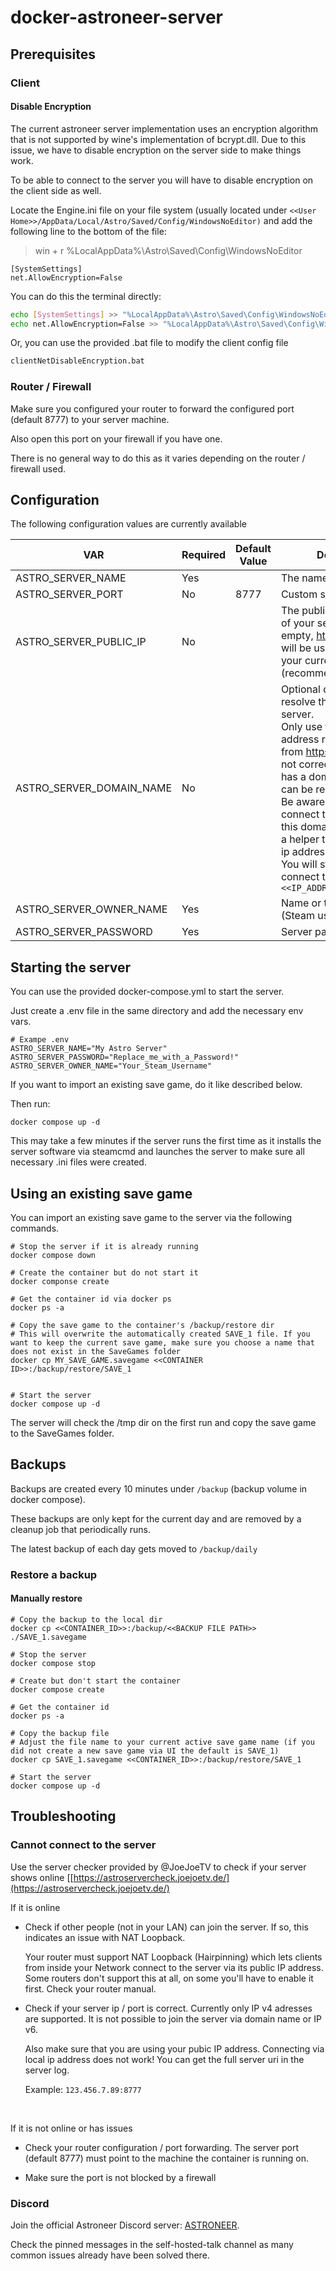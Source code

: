 # docker-astroneer-server

## Prerequisites

### Client

#### Disable Encryption

The current astroneer server implementation uses an encryption algorithm that is not supported by wine's implementation of bcrypt.dll.
Due to this issue, we have to disable encryption on the server side to make things work.

To be able to connect to the server you will have to disable encryption on the client side as well.

Locate the Engine.ini file on your file system (usually located under `<<User Home>>/AppData/Local/Astro/Saved/Config/WindowsNoEditor)` and add the following line to the bottom of the file:

> win + r %LocalAppData%\Astro\Saved\Config\WindowsNoEditor

```
[SystemSettings]
net.AllowEncryption=False
```

You can do this the terminal directly:

```bash
echo [SystemSettings] >> "%LocalAppData%\Astro\Saved\Config\WindowsNoEditor\Engine.ini"
echo net.AllowEncryption=False >> "%LocalAppData%\Astro\Saved\Config\WindowsNoEditor\Engine.ini"
```

Or, you can use the provided .bat file to modify the client config file

```bash
clientNetDisableEncryption.bat
```

### Router / Firewall

Make sure you configured your router to forward the configured port (default 8777) to your server machine.

Also open this port on your firewall if you have one.

There is no general way to do this as it varies depending on the router / firewall used.

## Configuration

The following configuration values are currently available

| VAR                      | Required | Default Value | Description                                                                                                                                                                                                                                                                                                                                                                                                               |
| ------------------------ | -------- | ------------- | ------------------------------------------------------------------------------------------------------------------------------------------------------------------------------------------------------------------------------------------------------------------------------------------------------------------------------------------------------------------------------------------------------------------------- |
| ASTRO_SERVER_NAME        | Yes      |               | The name or your server.                                                                                                                                                                                                                                                                                                                                                                                                  |
| ASTRO_SERVER_PORT        | No       | 8777          | Custom server port                                                                                                                                                                                                                                                                                                                                                                                                        |
| ASTRO_SERVER_PUBLIC_IP   | No       |               | The public ip address (v4) of your server. If left empty, https://api.ipify.org/ will be used to determine your current ip address (recommended).                                                                                                                                                                                                                                                                         |
| ASTRO_SERVER_DOMAIN_NAME | No       |               | Optional domain name to resolve the ip for the server. <br/>Only use this if the IP address returned from https://api.ipify.org/ is not correct and your host has a domain name that can be resolved.<br/>Be aware that you can't connect to the server with this domain name, it's just a helper to determine the ip address of your server. You will still have to connect to the server with `<<IP_ADDRESS>>:<<PORT>>` |
| ASTRO_SERVER_OWNER_NAME  | Yes      |               | Name or the server owner (Steam username)                                                                                                                                                                                                                                                                                                                                                                                 |
| ASTRO_SERVER_PASSWORD    | Yes      |               | Server password                                                                                                                                                                                                                                                                                                                                                                                                           |

## Starting the server

You can use the provided docker-compose.yml to start the server.

Just create a .env file in the same directory and add the necessary env vars.

```Example
# Exampe .env
ASTRO_SERVER_NAME="My Astro Server"
ASTRO_SERVER_PASSWORD="Replace_me_with_a_Password!"
ASTRO_SERVER_OWNER_NAME="Your_Steam_Username"
```

If you want to import an existing save game, do it like described below.

Then run:

```
docker compose up -d
```

This may take a few minutes if the server runs the first time as it installs the server software via steamcmd and launches the server to make sure all necessary .ini files were created.

## Using an existing save game

You can import an existing save game to the server via the following commands.

```
# Stop the server if it is already running
docker compose down

# Create the container but do not start it
docker componse create

# Get the container id via docker ps
docker ps -a

# Copy the save game to the container's /backup/restore dir
# This will overwrite the automatically created SAVE_1 file. If you want to keep the current save game, make sure you choose a name that does not exist in the SaveGames folder
docker cp MY_SAVE_GAME.savegame <<CONTAINER ID>>:/backup/restore/SAVE_1


# Start the server
docker compose up -d
```

The server will check the /tmp dir on the first run and copy the save game to the SaveGames folder.

## Backups

Backups are created every 10 minutes under `/backup` (backup volume in docker compose).

These backups are only kept for the current day and are removed by a cleanup job that  periodically runs.

The latest backup of each day gets moved to `/backup/daily`

### Restore a backup

#### Manually restore

```shell
# Copy the backup to the local dir
docker cp <<CONTAINER_ID>>:/backup/<<BACKUP FILE PATH>> ./SAVE_1.savegame

# Stop the server
docker compose stop

# Create but don't start the container
docker compose create

# Get the container id
docker ps -a

# Copy the backup file
# Adjust the file name to your current active save game name (if you did not create a new save game via UI the default is SAVE_1)
docker cp SAVE_1.savegame <<CONTAINER_ID>>:/backup/restore/SAVE_1

# Start the server
docker compose up -d
```

## Troubleshooting

### Cannot connect to the server

Use the server checker provided by @JoeJoeTV to check if your server shows online [[https://astroservercheck.joejoetv.de/](https://astroservercheck.joejoetv.de/)

If it is online

- Check if other people (not in your LAN) can join the server. If so, this indicates an issue with NAT Loopback.
  
  Your router must support NAT Loopback (Hairpinning) which lets clients 
  from inside your Network connect to the server via its public IP 
  address. Some routers don't support this at all, on some you'll have to 
  enable it first. Check your router manual.

- Check if your server ip / port is correct. Currently only IP v4 adresses are supported. It is not possible to join the server via domain name or IP v6. 
  
  Also make sure that you are using your pubic IP address. Connecting via local ip address does not work! You can get the full server uri in the server log.
  
  Example: `123.456.7.89:8777`

    

If it is not online or has issues

- Check your router configuration / port forwarding. The server port 
  (default 8777) must point to the machine the container is running on.

- Make sure the port is not blocked by a firewall

### Discord

Join the official Astroneer Discord server: [ASTRONEER](https://discord.com/invite/astroneer). 

Check the pinned messages in the self-hosted-talk channel as many common issues already have been solved there.
